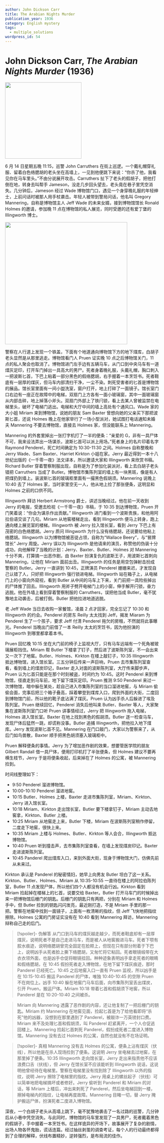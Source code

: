 ```yaml
---
author: John Dickson Carr
title: The Arabian Nights Murder
publication_year: 1936
category: English mystery
tags:
  - multiple_solutions
wordpress_id: 54
---
```


# John Dickson Carr, <i>The Arabian Nights Murder</i> (1936)

<img src=images/1936_cover.jpg width=250/>

6 月 14 日星期五晚 11:15，巡警 John Carruthers 在街上巡逻。一个戴礼帽穿礼服、留着白色络腮胡的老头坐在高墙上，一见到他便跳下来说：“你杀了他，我看见你在马车里头。”不由分说展开攻击。Carruthers 扯下了老头的假胡子，把他打倒在地，转身去叫帮手 Jameson，没走几步回头望去，老头竟在巷子里凭空消失。几分钟后，Jameson 经过 Wade 博物馆门口，遇见一个身穿晚礼服的年轻绅士，上前问话时被那人用手杖袭击。年轻人被带到警局问话，他名叫 Gregory Mannering，自称是博物馆主人 Jeff Wade 的未来女婿，接到博物馆馆长 Ronald Holmes 的邀请，参加晚 11 点在博物馆的私人展览，同时受邀的还有爱丁堡的 Illingworth 博士。

<img src=images/1936_museum.jpg width=400/>

警察在人行道上发现一个铁盖，下面有个地道通向博物馆下方的地下煤库，白胡子老头显然是从那里逃走。博物馆看门人 Pruen 证实晚 10 点之后博物馆关门，11 点的私人聚会也取消了。博物馆进门左手边有五辆马车，从门口到中央马车有一道煤灰足印，打开车门掉出一具高大的男尸。死者身着晚礼服，头戴礼帽，胸口刺入一把波斯匕首，下巴上粘着一部分黑色的假络腮胡，右手握着一本烹饪书。死者鞋底有一层厚的煤灰，但马车内部清扫干净，一尘不染。刺死受害者的匕首是博物馆的展品。馆长室里面有一间小盥洗室，窗户打开，地上打碎了一面镜子。馆长室门口右边有一座正在故障中的电梯，双扇门上方各有一面小玻璃窗，其中一面玻璃窗从内部击碎，地上掉落小斧头。双扇门外部上了铁闩锁，看上去某人曾被监禁在电梯里头，破坏了电梯门逃出。电梯和大厅中间的墙上高处有个通风口。Wade 家的大小姐 Miriam 来到博物馆，说她的朋友 Sam Baxter 曾想向她的父亲买下那把波斯匕首，还说 Holmes 晚上在他家举行了一场小型派对，她试图打电话通知未婚夫 Mannering 不要去博物馆，直接去 Holmes 家，但没能联系上 Mannering。

Mannering 的外套里掉出一张打字机打了一半的便条：“亲爱的 G，非有一具尸体不可，我来设法弄出一场谋杀，波斯匕首可以派上用场。”死者身上的名片印着名字 Raymond Penderel，死亡时间确定为 10:30-11:30 之间。Holmes 自称整晚和 Jerry Wade、Sam Baxter、Harriet Kirkton 小姐在家。Jerry 最近得到一本十八世纪出版的《一千零一夜》法文译本，所以邀请大家和 Illingworth 来欣赏书稿。Richard Butler 穿着警察制服出现，自称是为了参加化装派对，看上去白胡子老头错把 Carruthers 当成了 Butler。博物馆市集陈列室的墙上有一块黑斑，像是有人把煤扔到墙上。装波斯匕首的玻璃柜里面有一撮黑色假胡须。Mannering 说晚上 10:40 去了 Holmes 家，当时家里空无一人，他从地上捡了那张便条，这明显和 Holmes 之前的口供不同。

Illingworth 拜访 Herbert Armstrong 爵士，讲述当晚经过。他在前一天收到 Jerry 的电报，受邀去检视《一千零一夜》书稿，于 10:35 到达博物馆，Pruen 开门笑着说：“你会为谋杀作出贡献。” Illingworth 进门看到一个波斯贵族，和他用阿拉伯语交谈了几句。Miriam 从地窖楼梯走出，看到 Illingworth 便马上转身，跑上通向楼上展览室的楼梯。Illingworth 被 Jerry 拉入馆长室，看到 Jerry 下巴上有茂密的白色络腮胡。Jerry 质问 Illingworth 为什么没有络腮胡，还说要给他粘上络腮胡。Illingworth 以为博物馆被恶徒占领，自称为“Wallace Beery”，与“冒牌馆长” Jerry 周旋。Jerry 误以为 Illingworth 是他请来的演员，称赞他的伪装十分成功，向他解释了当晚的计划：Jerry、Baxter、Butler、Holmes 对 Mannering 十分不爽，打算搞一出恶作剧，由 Baxter 扮演复仇的波斯王子，用波斯匕首刺向 Mannering，让他在 Miriam 面前出丑。Illingworth 的任务是用空包弹射击扮成警察的 Butler。Jerry 一直讲到 10:45，正牌演员 Penderel 姗姗来迟，才发现自己认错了人，只好把 Illingworth 强行锁进电梯。Illingworth 站在箱子上，从电梯门上的小窗向外窥视，看到 Butler 从中间的马车上下来，关门前把一具险些掉出的尸体推了回去。Illingworth 用斧子劈开电梯门上的小窗，伸手解开闩锁，奋力逃脱。他在外墙上看到穿着警察制服的 Carruthers，误把他当成 Butler，毫不犹豫地主动袭击，后被打倒。Butler 把他拉进地道逃脱。

老 Jeff Wade 当日去收购一家餐馆，凌晨 2 点才回家，完全忘记了 10:30 和 Illingworth 的约会。Penderel 的房东 Reilly 太太找到 Jeff，揭发 Miaram 为 Penderel 生了一个孩子，要求 Jeff 付清 Penderel 拖欠的房租，不然就将此事曝光。Penderel 当晚出门前借了一本 Reilly 太太的烹饪书，因为他扮演的 Illingworth 到哪里都拿着本书。

Pruen 回忆晚 10:15 坐在大门前的椅子上监视大厅，只有马车远端有一个死角被玻璃展柜挡住。Miriam 帮 Butler 下楼拿了钉子，然后进了波斯陈列室，不一会出来又一次下了地窖。Butler、Holmes、Kirkton 在楼上敲钉子，10:35 Illingworth 抵达博物馆，进入馆长室。三五分钟后传来一声巨响，Pruen 去市集陈列室查看，看到墙上的煤炭印记，Baxter 走入对面的波斯陈列室，大厅传来脚步声，Pruen 认为匕首只能是在那个时刻被盗，时间约为 10:45。这时 Penderel 来到博物馆，径直走到马车前，地下留下煤灰足印。Pruen 推测 9:50 Penderel 来过一次博物馆，暗中躲在某处，趁自己进入市集陈列室的当口溜进地窖，与 Miriam 偷偷会面，完事后把三个箱子叠高，踩着攀登到煤库入口，爬到外面的大街，二度回到博物馆门前，所以他的靴子底沾满了煤灰。Pruen 认为凶手杀人后躲进了埃及陈列室。Pruen 继续回忆，Penderel 消失后他叫来 Butler、Baxter 等人，大家聚集在波斯陈列室门口听 Pruen 讲事情经过，Jerry 把 Illingworth 拖入电梯，Holmes 进入馆长室。Baxter 在地上找到黑色的假胡须。Butler 逐一检查马车，发现尸体后猛然一跳，却谎称没事。Butler 追捕 Illingworth，把他拉入地下煤库。Jerry 发现波斯匕首不见。Mannering 在门口敲门，大家以为警察来了，从后门如鸟兽散，Baxter 顺手把黑色胡须塞入玻璃柜中。

Pruen 解释便条的事情。Jerry 为了增加恶作剧的效果，想要管医学院的朋友 Gilbert Randall 借一具尸体，便用打印机打了半张便条，但 Holmes 建议不要再横生枝节，Jerry 于是将便条收起，后来掉在了 Holmes 的公寓，被 Mannering 捡到。

时间线整理如下：
* 9:50 Penderel 溜进博物馆。
* 10:00-10:10 Penderel 溜进地窖。
* 10:15 Butler、Holmes 上楼，Baxter 走进市集陈列室，Miriam、Kirkton、Jerry 进入馆长室。
* 10:18 Miriam、Kirkton 走出馆长室，Butler 要下楼拿钉子，Miriam 主动去地窖拿，Kirkton、Butler 上楼。
* 10:25 Miriam 从地窖走上来，Butler 下楼，Miriam 在波斯陈列室稍作停留，二度走下地窖，很快上来。
* 10:35 Miriam 上楼与 Holmes、Butler、Kirkton 等人会合，Illingworth 抵达博物馆。
* 10:40 Pruen 听到撞击声，去市集陈列室查看，在墙上发现煤炭印记。Baxter 走进波斯陈列室。
* 10:45 Panderel 爬出煤库入口，来到外面大街，现身于博物馆大门，仿佛先前从未来过。

Kirkton 承认是 Panderel 的秘密情妇，她早上向男友 Butler 坦白了这一关系。Kirkton、Butler、Holmes、Miriam 从 10:35-10:55 一直待在楼上的阿拉伯陈列室，Butler 11 点发现尸体，所以他们四个人都没有机会行凶。Kirkton 看到 Miriam 捡起掉在楼梯上的匕首，说要交给 Baxter。Butler 打开马车门的时候掉出来一把博物馆后栅门的钥匙。后栅门的钥匙只有两把，分别在 Miriam 和 Holmes 手中，但 Butler 捡到的钥匙闪闪发亮，最近刚打造，不是 Miriam 手里的那一把。警察在地窖中找到一面镜子，上面有一枚清晰的指纹，但 Jeff 飞快地把指纹擦除。Holmes 公寓的门房证实没有在 10:40 看到 Mannering 拜访，Mannering 辩称自己走的后门。

> [!spoiler]- 伪解答
> 从门口到马车的煤灰越走越少，而死者鞋底却有一层厚煤灰，说明死者不是自己走进马车，而是被人从地窖搬进马车。死者下颚有胶水痕迹，说明络腮胡曾完全固定在脸颊上，但现在只有部分附着于下巴上，说明凶手从死者脸上撕下络腮胡，又匆忙将它粘回。死者眼镜缎带在大衣衣领外面，也是凶手仓促将眼镜挂回。种种迹象表明凶手拿走死者的眼睛和假络腮胡，在 10:45 假扮死者走入博物馆，在地下留下煤灰痕迹，那时 Panderel 已经死亡。10:45 之后地窖入口一直有 Pruen 监视，所以凶手是在 10:15-10:45 搬运 Panderel 的尸体，唯独 10:40-10:45 的空隙 Pruen 不在岗位上。凶手 10:40 躲在地窖门马车后面，向市集陈列室丢出煤炭，引开 Pruen，搬运尸体。Miriam 10:18 带着匕首和假胡须下地窖，所以 Panderel 是在 10:20-10:40 之间被杀。

> Miriam 向 Mannering 透露了恶作剧的内容，还让他复制了一把后栅门的钥匙。Miriam 约 Mannering 在地窖见面，捡起匕首是为了给他看即将“杀死”他的凶器，没想到在那里遇到了 Panderel，被敲诈一万英镑封口费。Miriam 来不及处理匕首和假胡须，叫 Panderel 赶紧离开，一个人仓促逃回楼上。Mannering 捡起匕首刺死 Panderel，假扮成死者二度进入博物馆。Mannering 没有去过 Holmes 的公寓，自然也就没有不在场证明。

> [!spoiler]- 真相
> Mannering 没有去 Holmes 的公寓，便条上沾有煤灰（伏线），所以他是在杀人现场捡到了便条。这说明 Jerry 坐电梯去过地窖，在那里掉了便条。10:35 Illingworth 走向馆长室，Jerry 走出来指责他不应该浪费口舌（伏线），但 Jerry 在馆长室不应该能听到 Illingworth 说话，这说明他曾经待在电梯里。警察在电梯里没有找到除了 Illingworth 以外的指纹，说明 Jerry 擦除了电梯里的指纹。Jerry 用桌上的螺丝起子（伏线）可以简单地把电梯搞坏或者修好。Jerry 偷听到 Panderel 和 Miriam 的对话，等 Miriam 上楼后，冲出来刺死了 Panderel，然后坐电梯回到一楼，擦掉电梯内的指纹，让电梯再度故障。Mannering 目睹一切，替 Jerry 掩护搬运尸体，扮演死者二度进入博物馆。

深夜，一个白胡子老头从高墙上跳下，毫不犹豫地袭击了一名过路的巡警，几分钟后从小巷中凭空消失。与此同时，博物馆的马车里发现了一具男尸，死者戴着黑色的假胡子，手中握着一本烹饪书。在这样诡异的开场下，故事展开了复杂的剧情，出场人物各怀鬼胎，谎话连篇。经过抽丝剥茧的调查考证，每个人的行动最终都得到了合理的解释，伏线布置精妙，逆转强烈，是布局流的佳作。